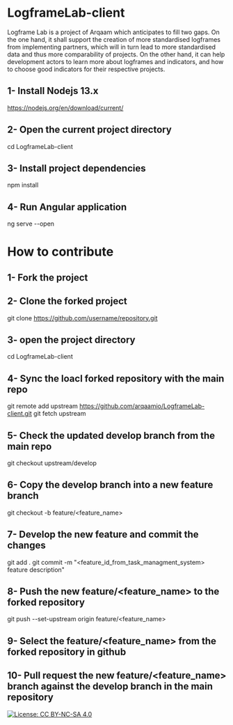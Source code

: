 # LogframeLab-client

Logframe Lab is a project of Arqaam which anticipates to fill two gaps. On the one hand, it shall support the creation of more standardised logframes from implementing partners, which will in turn lead to more standardised data and thus more comparability of projects. On the other hand, it can help development actors to learn more about logframes and indicators, and how to choose good indicators for their respective projects.

## 1- Install Nodejs 13.x

https://nodejs.org/en/download/current/

## 2- Open the current project directory

cd LogframeLab-client

## 3- Install project dependencies

npm install

## 4- Run Angular application

ng serve --open

# How to contribute

## 1- Fork the project

## 2- Clone the forked project

git clone https://github.com/username/repository.git

## 3- open the project directory

cd LogframeLab-client

## 4- Sync the loacl forked repository with the main repo

git remote add upstream https://github.com/arqaamio/LogframeLab-client.git
git fetch upstream

## 5- Check the updated develop branch from the main repo

git checkout upstream/develop

## 6- Copy the develop branch into a new feature branch

git checkout -b feature/<feature_name>

## 7- Develop the new feature and commit the changes

git add .
git commit -m "<feature_id_from_task_managment_system> feature description"

## 8- Push the new feature/<feature_name> to the forked repository

git push --set-upstream origin feature/<feature_name>

## 9- Select the feature/<feature_name> from the forked repository in github

## 10- Pull request the new feature/<feature_name> branch against the develop branch in the main repository

[![License: CC BY-NC-SA 4.0](https://licensebuttons.net/l/by-nc-sa/4.0/80x15.png)](https://creativecommons.org/licenses/by-nc-sa/4.0/)
